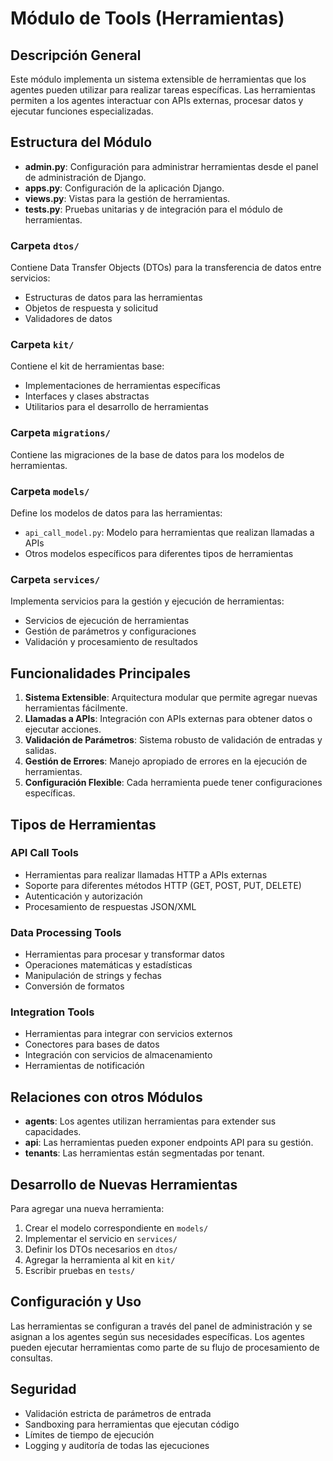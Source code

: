 # Módulo de Tools (Herramientas)

## Descripción General
Este módulo implementa un sistema extensible de herramientas que los agentes pueden utilizar para realizar tareas específicas. Las herramientas permiten a los agentes interactuar con APIs externas, procesar datos y ejecutar funciones especializadas.

## Estructura del Módulo

- **admin.py**: Configuración para administrar herramientas desde el panel de administración de Django.
- **apps.py**: Configuración de la aplicación Django.
- **views.py**: Vistas para la gestión de herramientas.
- **tests.py**: Pruebas unitarias y de integración para el módulo de herramientas.

### Carpeta `dtos/`
Contiene Data Transfer Objects (DTOs) para la transferencia de datos entre servicios:
- Estructuras de datos para las herramientas
- Objetos de respuesta y solicitud
- Validadores de datos

### Carpeta `kit/`
Contiene el kit de herramientas base:
- Implementaciones de herramientas específicas
- Interfaces y clases abstractas
- Utilitarios para el desarrollo de herramientas

### Carpeta `migrations/`
Contiene las migraciones de la base de datos para los modelos de herramientas.

### Carpeta `models/`
Define los modelos de datos para las herramientas:
- `api_call_model.py`: Modelo para herramientas que realizan llamadas a APIs
- Otros modelos específicos para diferentes tipos de herramientas

### Carpeta `services/`
Implementa servicios para la gestión y ejecución de herramientas:
- Servicios de ejecución de herramientas
- Gestión de parámetros y configuraciones
- Validación y procesamiento de resultados

## Funcionalidades Principales

1. **Sistema Extensible**: Arquitectura modular que permite agregar nuevas herramientas fácilmente.
2. **Llamadas a APIs**: Integración con APIs externas para obtener datos o ejecutar acciones.
3. **Validación de Parámetros**: Sistema robusto de validación de entradas y salidas.
4. **Gestión de Errores**: Manejo apropiado de errores en la ejecución de herramientas.
5. **Configuración Flexible**: Cada herramienta puede tener configuraciones específicas.

## Tipos de Herramientas

### API Call Tools
- Herramientas para realizar llamadas HTTP a APIs externas
- Soporte para diferentes métodos HTTP (GET, POST, PUT, DELETE)
- Autenticación y autorización
- Procesamiento de respuestas JSON/XML

### Data Processing Tools
- Herramientas para procesar y transformar datos
- Operaciones matemáticas y estadísticas
- Manipulación de strings y fechas
- Conversión de formatos

### Integration Tools
- Herramientas para integrar con servicios externos
- Conectores para bases de datos
- Integración con servicios de almacenamiento
- Herramientas de notificación

## Relaciones con otros Módulos

- **agents**: Los agentes utilizan herramientas para extender sus capacidades.
- **api**: Las herramientas pueden exponer endpoints API para su gestión.
- **tenants**: Las herramientas están segmentadas por tenant.

## Desarrollo de Nuevas Herramientas

Para agregar una nueva herramienta:

1. Crear el modelo correspondiente en `models/`
2. Implementar el servicio en `services/`
3. Definir los DTOs necesarios en `dtos/`
4. Agregar la herramienta al kit en `kit/`
5. Escribir pruebas en `tests/`

## Configuración y Uso

Las herramientas se configuran a través del panel de administración y se asignan a los agentes según sus necesidades específicas. Los agentes pueden ejecutar herramientas como parte de su flujo de procesamiento de consultas.

## Seguridad

- Validación estricta de parámetros de entrada
- Sandboxing para herramientas que ejecutan código
- Límites de tiempo de ejecución
- Logging y auditoría de todas las ejecuciones
